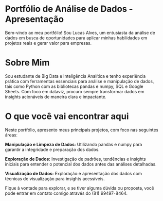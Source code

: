 # **Portfólio de Análise de Dados - Apresentação** 
Bem-vindo ao meu portfólio! Sou Lucas Alves, um entusiasta da análise de dados em busca de oportunidades para aplicar minhas habilidades em projetos reais e gerar valor para empresas.

# **Sobre Mim**
Sou estudante de Big Data e Inteligência Analítica e tenho experiência prática com ferramentas essenciais para análise e manipulação de dados, tais como Python com as bibliotecas pandas e numpy, SQL e Google Sheets. Com foco em dataviz, procuro sempre transformar dados em insights acionáveis de maneira clara e impactante.

# **O que você vai encontrar aqui**
Neste portfólio, apresento meus principais projetos, com foco nas seguintes áreas:

**Manipulação e Limpeza de Dados:** Utilizando pandas e numpy para garantir a integridade e preparação dos dados.

**Exploração de Dados:** Investigação de padrões, tendências e insights iniciais para entender o potencial dos dados antes das análises detalhadas.

**Visualização de Dados:** Exploração e apresentação dos dados com técnicas de visualização para insights acessíveis.

Fique à vontade para explorar, e se tiver alguma dúvida ou proposta, você pode entrar em contato comigo através do (81) 99497-8464.
